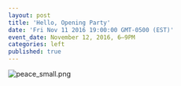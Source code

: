 ```yaml
---
layout: post
title: 'Hello, Opening Party'
date: 'Fri Nov 11 2016 19:00:00 GMT-0500 (EST)'
event_date: November 12, 2016, 6–9PM
categories: left
published: true
---
```


![peace_small.png]({{site.baseurl}}/assets/img/peace_small.png)

